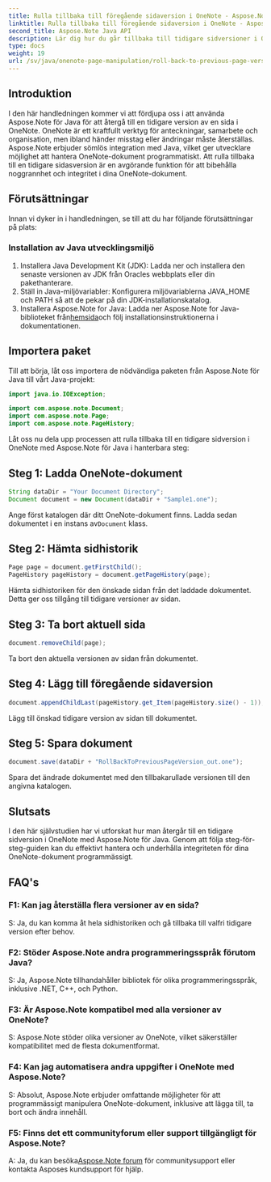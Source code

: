 ```yaml
---
title: Rulla tillbaka till föregående sidaversion i OneNote - Aspose.Note
linktitle: Rulla tillbaka till föregående sidaversion i OneNote - Aspose.Note
second_title: Aspose.Note Java API
description: Lär dig hur du går tillbaka till tidigare sidversioner i OneNote med Aspose.Note för Java. Följ denna steg-för-steg-guide för effektiv dokumenthantering.
type: docs
weight: 19
url: /sv/java/onenote-page-manipulation/roll-back-to-previous-page-version/
---
```

## Introduktion

I den här handledningen kommer vi att fördjupa oss i att använda Aspose.Note för Java för att återgå till en tidigare version av en sida i OneNote. OneNote är ett kraftfullt verktyg för anteckningar, samarbete och organisation, men ibland händer misstag eller ändringar måste återställas. Aspose.Note erbjuder sömlös integration med Java, vilket ger utvecklare möjlighet att hantera OneNote-dokument programmatiskt. Att rulla tillbaka till en tidigare sidasversion är en avgörande funktion för att bibehålla noggrannhet och integritet i dina OneNote-dokument.

## Förutsättningar

Innan vi dyker in i handledningen, se till att du har följande förutsättningar på plats:

### Installation av Java utvecklingsmiljö
1. Installera Java Development Kit (JDK): Ladda ner och installera den senaste versionen av JDK från Oracles webbplats eller din pakethanterare.
2. Ställ in Java-miljövariabler: Konfigurera miljövariablerna JAVA_HOME och PATH så att de pekar på din JDK-installationskatalog.
3.  Installera Aspose.Note for Java: Ladda ner Aspose.Note for Java-biblioteket från[hemsida](https://purchase.aspose.com/buy)och följ installationsinstruktionerna i dokumentationen.

## Importera paket

Till att börja, låt oss importera de nödvändiga paketen från Aspose.Note för Java till vårt Java-projekt:

```java
import java.io.IOException;

import com.aspose.note.Document;
import com.aspose.note.Page;
import com.aspose.note.PageHistory;
```

Låt oss nu dela upp processen att rulla tillbaka till en tidigare sidversion i OneNote med Aspose.Note för Java i hanterbara steg:

## Steg 1: Ladda OneNote-dokument
```java
String dataDir = "Your Document Directory";
Document document = new Document(dataDir + "Sample1.one");
```
 Ange först katalogen där ditt OneNote-dokument finns. Ladda sedan dokumentet i en instans av`Document` klass.

## Steg 2: Hämta sidhistorik
```java
Page page = document.getFirstChild();
PageHistory pageHistory = document.getPageHistory(page);
```
Hämta sidhistoriken för den önskade sidan från det laddade dokumentet. Detta ger oss tillgång till tidigare versioner av sidan.

## Steg 3: Ta bort aktuell sida
```java
document.removeChild(page);
```
Ta bort den aktuella versionen av sidan från dokumentet.

## Steg 4: Lägg till föregående sidaversion
```java
document.appendChildLast(pageHistory.get_Item(pageHistory.size() - 1));
```
Lägg till önskad tidigare version av sidan till dokumentet.

## Steg 5: Spara dokument
```java
document.save(dataDir + "RollBackToPreviousPageVersion_out.one");
```
Spara det ändrade dokumentet med den tillbakarullade versionen till den angivna katalogen.

## Slutsats

I den här självstudien har vi utforskat hur man återgår till en tidigare sidversion i OneNote med Aspose.Note för Java. Genom att följa steg-för-steg-guiden kan du effektivt hantera och underhålla integriteten för dina OneNote-dokument programmässigt.

## FAQ's

### F1: Kan jag återställa flera versioner av en sida?

S: Ja, du kan komma åt hela sidhistoriken och gå tillbaka till valfri tidigare version efter behov.

### F2: Stöder Aspose.Note andra programmeringsspråk förutom Java?

S: Ja, Aspose.Note tillhandahåller bibliotek för olika programmeringsspråk, inklusive .NET, C++, och Python.

### F3: Är Aspose.Note kompatibel med alla versioner av OneNote?

S: Aspose.Note stöder olika versioner av OneNote, vilket säkerställer kompatibilitet med de flesta dokumentformat.

### F4: Kan jag automatisera andra uppgifter i OneNote med Aspose.Note?

S: Absolut, Aspose.Note erbjuder omfattande möjligheter för att programmässigt manipulera OneNote-dokument, inklusive att lägga till, ta bort och ändra innehåll.

### F5: Finns det ett communityforum eller support tillgängligt för Aspose.Note?

 A: Ja, du kan besöka[Aspose.Note forum](https://forum.aspose.com/c/note/28) för communitysupport eller kontakta Asposes kundsupport för hjälp.